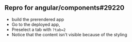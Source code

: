 
## Repro for angular/components#29220

* build the prerendered app
* Go to the deployed app,
* Preselect a tab with `?tab=2`
* Notice that the content isn't visible because of the styling
